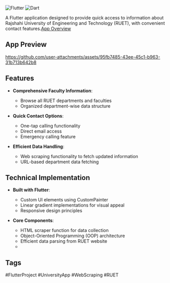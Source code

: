 ![Flutter](https://img.shields.io/badge/Flutter-%2302569B.svg?style=for-the-badge&logo=Flutter&logoColor=white)
![Dart](https://img.shields.io/badge/Dart-0175C2?style=for-the-badge&logo=dart&logoColor=white)

A Flutter application designed to provide quick access to information about Rajshahi University of Engineering and Technology (RUET), with convenient contact features.[App Overview](https://www.linkedin.com/feed/update/urn:li:activity:7199013382081978369/)

## App Preview

https://github.com/user-attachments/assets/95fb7485-43ee-45c1-b963-31b713b642b8


## Features

- **Comprehensive Faculty Information**:
    - Browse all RUET departments and faculties
    - Organized department-wise data structure

- **Quick Contact Options**:
    - One-tap calling functionality
    - Direct email access
    - Emergency calling feature

- **Efficient Data Handling**:
    - Web scraping functionality to fetch updated information
    - URL-based department data fetching

## Technical Implementation

- **Built with Flutter**:
    - Custom UI elements using CustomPainter
    - Linear gradient implementations for visual appeal
    - Responsive design principles

- **Core Components**:
    - HTML scraper function for data collection
    - Object-Oriented Programming (OOP) architecture
    - Efficient data parsing from RUET website
    -
## Tags

#FlutterProject #UniversityApp #WebScraping #RUET
